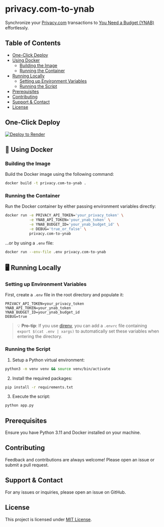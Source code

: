 # privacy.com-to-ynab

Synchronize your [Privacy.com](https://privacy.com/) transactions to [You Need a Budget (YNAB)](https://www.ynab.com/) effortlessly.

## Table of Contents

- [One-Click Deploy](#one-click-deploy)
- [Using Docker](#-using-docker)
  - [Building the Image](#building-the-image)
  - [Running the Container](#running-the-container)
- [Running Locally](#-running-locally)
  - [Setting up Environment Variables](#setting-up-environment-variables)
  - [Running the Script](#running-the-script)
- [Prerequisites](#prerequisites)
- [Contributing](#contributing)
- [Support & Contact](#support--contact)
- [License](#license)

## One-Click Deploy

[![Deploy to Render](https://render.com/images/deploy-to-render-button.svg)](https://render.com/deploy?repo=https://github.com/ericpardee/privacy.com-to-ynab)

## 🐳 Using Docker

### Building the Image

Build the Docker image using the following command:

```sh
docker build -t privacy.com-to-ynab .
```

### Running the Container

Run the Docker container by either passing environment variables directly:

```sh
docker run -e PRIVACY_API_TOKEN='your_privacy_token' \
           -e YNAB_API_TOKEN='your_ynab_token' \
           -e YNAB_BUDGET_ID='your_ynab_budget_id' \
           -e DEBUG='true_or_false' \
           privacy.com-to-ynab
```

...or by using a `.env` file:

```sh
docker run --env-file .env privacy.com-to-ynab
```

## 🖥 Running Locally

### Setting up Environment Variables

First, create a `.env` file in the root directory and populate it:

```text
PRIVACY_API_TOKEN=your_privacy_token
YNAB_API_TOKEN=your_ynab_token
YNAB_BUDGET_ID=your_ynab_budget_id
DEBUG=true
```

> 💡 **Pro-tip**: If you use [direnv](https://direnv.net/), you can add a `.envrc` file containing `export $(cat .env | xargs)` to automatically set these variables when entering the directory.

### Running the Script

1. Setup a Python virtual environment:

```sh
python3 -m venv venv && source venv/bin/activate
```

2. Install the required packages:

```sh
pip install -r requirements.txt
```

3. Execute the script:

```sh
python app.py
```

## Prerequisites

Ensure you have Python 3.11 and Docker installed on your machine.

## Contributing

Feedback and contributions are always welcome! Please open an issue or submit a pull request.

## Support & Contact

For any issues or inquiries, please open an issue on GitHub.

## License

This project is licensed under [MIT License](LICENSE).